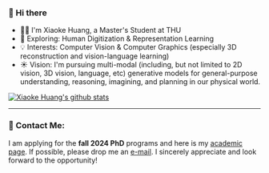 ### 👋 Hi there 

- :man_technologist: I'm Xiaoke Huang, a Master's Student at THU
- :telescope: Exploring: Human Digitization & Representation Learning
- :bulb: Interests: Computer Vision & Computer Graphics (especially 3D reconstruction and vision-language learning)
- :sunny: Vision: I'm pursuing multi-modal (including, but not limited to 2D vision, 3D vision, language, etc) generative models for general-purpose understanding, reasoning, imagining, and planning in our physical world.

[![Xiaoke Huang's github stats](https://github-readme-stats.vercel.app/api?username=xk-huang&show_icons=true)](https://github.com/xk-huang/)


---
### 📧 Contact Me:

I am applying for the **fall 2024 PhD** programs and here is my [academic page](https://xk-huang.github.io/). If possible, please drop me an [e-mail](/assets/bonjour.txt). I sincerely appreciate and look forward to the opportunity!

<!--
**xk-huang/xk-huang** is a ✨ _special_ ✨ repository because its `README.md` (this file) appears on your GitHub profile.

Here are some ideas to get you started:

- 🔭 I’m currently working on ...
- 🌱 I’m currently learning ...
- 👯 I’m looking to collaborate on ...
- 🤔 I’m looking for help with ...
- 💬 Ask me about ...
- 📫 How to reach me: ...
- 😄 Pronouns: ...
- ⚡ Fun fact: ...
-->

